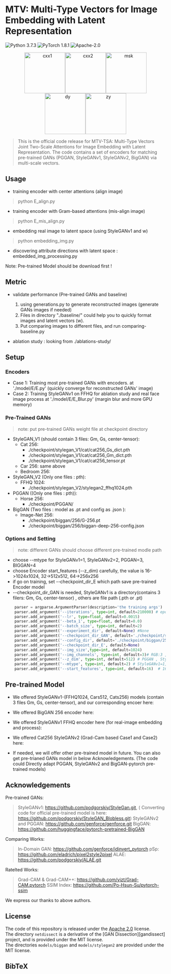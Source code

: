 

# MTV: Multi-Type Vectors for Image Embedding with Latent Representation

![Python 3.7.3](https://img.shields.io/badge/python-3.7.3-blue.svg?style=plastic)
![PyTorch 1.8.1](https://img.shields.io/badge/pytorch-1.8.1-blue.svg?style=plastic) 
![Apache-2.0](https://img.shields.io/badge/License-Apache%202.0-green.svg?style=plastic)

<center class="half"><img src="./images/cxx1.gif" width = "128" height = "128" alt="cxx1"  /><img src="./images/cxx2.gif" width = "128" height = "128" alt="cxx2"  /><img src="./images/msk.gif" width = "128" height = "128" alt="msk" /><img src="./images/dy.gif" width = "128" height = "128" alt="dy" /><img src="./images/zy.gif" width = "128" height = "128" alt="zy" />
</center>



>This is the official code release for MTV-TSA: Multi-Type Vectors Joint Two-Scale Attentions for Image Embedding with Latent Representation. The code contains a set of encoders for matching  pre-trained GANs (PGGAN, StyleGANv1, StyleGANv2, BigGAN)  via multi-scale vectors.


##  Usage

- training encoder with center attentions (align image)

> python E_align.py

- training encoder with Gram-based attentions (mis-align image)

> python E_mis_align.py

- embedding real image to latent space (using StyleGANv1 and w)

> python embedding_img.py

- discovering attribute directions with latent space : embedded_img_processing.py

Note: Pre-trained Model should be download first !

## Metric

- validate performance (Pre-trained GANs and baseline)

  1. using generations.py to generate reconstructed images (generate GANs images if needed)
  2. Files in directory "./baseline/" could help you to quickly format images and latent vectors (w).
  3. Put  comparing images to different files, and run comparing-baseline.py


- ablation study : looking from  ./ablations-study/


## Setup

###   Encoders

- Case 1: Training most pre-trained GANs with encoders. 
at './model/E/E.py' (quickly converge for reconstructed GANs' image)
- Case 2: Training StyleGANv1 on FFHQ for ablation study and real face image process
at './model/E/E_Blur.py'  (margin blur and more GPU memory)

###   Pre-Trained GANs
> note: put pre-trained GANs weight file at checkpoint directory
- StyleGAN_V1 (should contain 3 files: Gm, Gs, center-tensor):
  - Cat 256:
    - ./checkpoint/stylegan_V1/cat/cat256_Gs_dict.pth
    - ./checkpoint/stylegan_V1/cat/cat256_Gm_dict.pth
    - ./checkpoint/stylegan_V1/cat/cat256_tensor.pt
  - Car 256: same above
  - Bedroom 256:
- StyleGAN_V2 (Only one files : pth):
  - FFHQ 1024:
    - ./checkpoint/stylegan_V2/stylegan2_ffhq1024.pth
- PGGAN ((Only one files : pth)): 
  - Horse 256:
    - ./checkpoint/PGGAN/
- BigGAN (Two files : model as .pt and config as .json ):
  - Image-Net 256:
    - ./checkpoint/biggan/256/G-256.pt
    - ./checkpoint/biggan/256/biggan-deep-256-config.json

###  Options and Setting

> note: different GANs  should choose different pre-trained modle path 

-  choose --mtype for StyleGANv1=1, StyleGANv2=2, PGGAN=3, BIGGAN=4
-  choose Encoder start_features (--z_dim) carefully, the value is 16->1024x1024, 32->512x512, 64->256x256
-  if go on training, set --checkpoint_dir_E which path save pre-trained Encoder model
-  --checkpoint_dir_GAN is needed, StyleGANv1 is a directory(contains 3 filers: Gm, Gs, center-tensor) , others are file path (.pth or .pt)
```python
    parser = argparse.ArgumentParser(description='the training args')
    parser.add_argument('--iterations', type=int, default=210000) # epoch = iterations//30000
    parser.add_argument('--lr', type=float, default=0.0015)
    parser.add_argument('--beta_1', type=float, default=0.0)
    parser.add_argument('--batch_size', type=int, default=2)
    parser.add_argument('--experiment_dir', default=None) #None
    parser.add_argument('--checkpoint_dir_GAN', default='./checkpoint/stylegan_v2/stylegan2_ffhq1024.pth') #None  ./checkpoint/stylegan_v1/ffhq1024/ or ./checkpoint/stylegan_v2/stylegan2_ffhq1024.pth or ./checkpoint/biggan/256/G-256.pt
    parser.add_argument('--config_dir', default='./checkpoint/biggan/256/biggan-deep-256-config.json') # BigGAN needs it
    parser.add_argument('--checkpoint_dir_E', default=None)
    parser.add_argument('--img_size',type=int, default=1024)
    parser.add_argument('--img_channels', type=int, default=3)# RGB:3 ,L:1
    parser.add_argument('--z_dim', type=int, default=512) # PGGAN , StyleGANs are 512. BIGGAN is 128
    parser.add_argument('--mtype', type=int, default=2) # StyleGANv1=1, StyleGANv2=2, PGGAN=3, BigGAN=4
    parser.add_argument('--start_features', type=int, default=16)  # 16->1024 32->512 64->256
```

## Pre-trained Model

- We offered StyleGANv1-(FFHQ1024,  Cars512, Cats256) models (contain 3 files Gm, Gs, center-tensor), and our corresponding encoer here:

- We  offered BigGAN 256 encoder here:
- We  offered StyleGANv1 FFHQ encoder here (for real-image embedding and process):
- We  offered Cat256 StyleGANv2 (Grad-Cam based Case1 and Case2) here:

- If needed, we will offer other pre-trained model in future. You can also get pre-trianed GANs model in below  Acknowledgements. (The code could Directly adapt PGGAN, StyleGANv2 and BigGAN-pytorch pre-trained models)


##  Acknowledgements

Pre-trained GANs:

> StyleGANv1: https://github.com/podgorskiy/StyleGan.git, 
> ( Converting  code for official pre-trained model  is here: https://github.com/podgorskiy/StyleGAN_Blobless.git)
> StyleGANv2 and PGGAN: https://github.com/genforce/genforce.git
> BigGAN: https://github.com/huggingface/pytorch-pretrained-BigGAN

Comparing Works:

> In-Domain GAN: https://github.com/genforce/idinvert_pytorch
> pSp: https://github.com/eladrich/pixel2style2pixel
> ALAE: https://github.com/podgorskiy/ALAE.git

Ratelted Works:

> Grad-CAM & Grad-CAM++: https://github.com/yizt/Grad-CAM.pytorch
> SSIM Index: https://github.com/Po-Hsun-Su/pytorch-ssim

We express our thanks to above authors.

## License

The code of this repository is released under the [Apache 2.0](LICENSE) license.<br>
The directory `netdissect` is a derivative of the [GAN Dissection][gandissect] project, and is provided under the MIT license.<br>
The directories `models/biggan` and `models/stylegan2` are provided under the MIT license.


## BibTeX